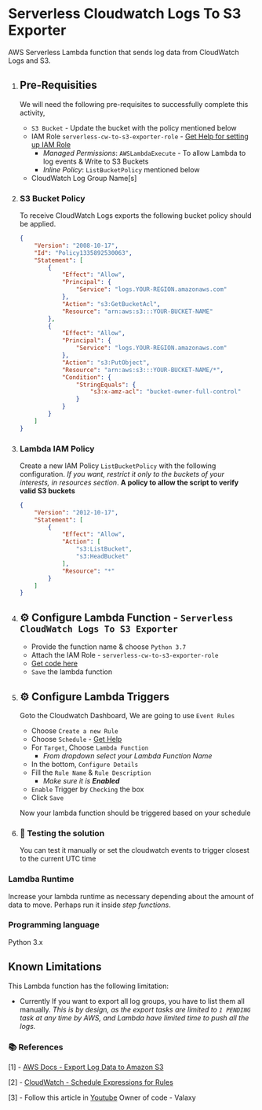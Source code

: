 # Serverless Cloudwatch Logs To S3 Exporter

AWS Serverless Lambda function that sends log data from CloudWatch Logs and S3.



1. ## Pre-Requisities

    We will need the following pre-requisites to successfully complete this activity,
    - `S3 Bucket` - Update the bucket with the policy mentioned below
    - IAM Role `serverless-cw-to-s3-exporter-role` - [Get Help for setting up IAM Role](https://www.youtube.com/watch?v=5g0Cuq-qKA0&list=PLxzKY3wu0_FLaF9Xzpyd9p4zRCikkD9lE&index=11)
        - _Managed Permissions_: `AWSLambdaExecute` - To allow Lambda to log events & Write to S3 Buckets
        - _Inline Policy_: `ListBucketPolicy` mentioned below
    - CloudWatch Log Group Name[s]

1. ### S3 Bucket Policy

    To receive CloudWatch Logs exports the following bucket policy should be applied.

    ```json
    {
        "Version": "2008-10-17",
        "Id": "Policy1335892530063",
        "Statement": [
            {
                "Effect": "Allow",
                "Principal": {
                    "Service": "logs.YOUR-REGION.amazonaws.com"
                },
                "Action": "s3:GetBucketAcl",
                "Resource": "arn:aws:s3:::YOUR-BUCKET-NAME"
            },
            {
                "Effect": "Allow",
                "Principal": {
                    "Service": "logs.YOUR-REGION.amazonaws.com"
                },
                "Action": "s3:PutObject",
                "Resource": "arn:aws:s3:::YOUR-BUCKET-NAME/*",
                "Condition": {
                    "StringEquals": {
                        "s3:x-amz-acl": "bucket-owner-full-control"
                    }
                }
            }
        ]
    }
    ```

1. ### Lambda IAM Policy

    Create a new IAM Policy `ListBucketPolicy` with the following  configuration. _If you want, restrict it only to the buckets of your interests, in resources section_.
    **A policy to allow the script to verify valid S3 buckets**

    ```json
    {
        "Version": "2012-10-17",
        "Statement": [
            {
                "Effect": "Allow",
                "Action": [
                    "s3:ListBucket",
                    "s3:HeadBucket"
                ],
                "Resource": "*"
            }
        ]
    }
    ```

1. ## ⚙️ Configure Lambda Function - `Serverless CloudWatch Logs To S3 Exporter`

    - Provide the function name & choose `Python 3.7`
    - Attach the IAM Role - `serverless-cw-to-s3-exporter-role`
    - [Get code here](https://www.youtube.com/c/valaxytechnologies/about)
    - `Save` the lambda function

1. ## ⚙️ Configure Lambda Triggers

    Goto the Cloudwatch Dashboard, We are going to use `Event Rules`
    - Choose `Create a new Rule`
    - Choose `Schedule` - [Get Help](#references)
    - For `Target`, Choose `Lambda Function`
       - _From dropdown select your Lambda Function Name_
    - In the bottom, `Configure Details`
    - Fill the `Rule Name` & `Rule Description`
       - _Make sure it is **Enabled**_
    - `Enable` Trigger by `Checking` the box
    - Click `Save`

    Now your lambda function should be triggered based on your schedule

1. ### 🔬 Testing the solution

    You can test it manually or set the cloudwatch events to trigger closest to the current UTC time

### Lamdba Runtime

Increase your lambda runtime as necessary depending about the amount of data to move. Perhaps run it inside _step functions_.

### Programming language

Python 3.x

## Known Limitations

This Lambda function has the following limitation:

- Currently If you want to export all log groups, you have to list them all manually. _This is by design, as the export tasks are limited to `1 PENDING` task at any time by AWS, and Lambda have limited time to push all the logs._


### 📚 References

[1] - [AWS Docs - Export Log Data to Amazon S3](http://docs.aws.amazon.com/AmazonCloudWatch/latest/logs/S3ExportTasks.html)

[2] - [CloudWatch - Schedule Expressions for Rules](http://docs.aws.amazon.com/AmazonCloudWatch/latest/events/ScheduledEvents.html#RateExpressions)

[3] - Follow this article in [Youtube](https://www.youtube.com/watch?v=JS0bDErJ9Rw&list=PLxzKY3wu0_FKok5gI1v4g4S-g-PLaW9YD&index=31&t=0s) 
      Owner of code - Valaxy
